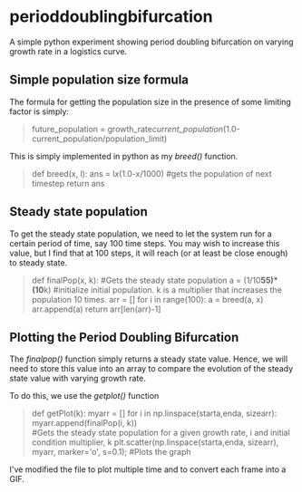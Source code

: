 # perioddoublingbifurcation
A simple python experiment showing period doubling bifurcation on varying growth rate in a logistics curve.


## Simple population size formula
The formula for getting the population size in the presence of some limiting factor is simply:
>future_population = growth_rate*current_population*(1.0-current_population/population_limit)

This is simply implemented in python as my *breed()* function.
>
>def breed(x, l):
>    ans = l*x*(1.0-x/1000) #gets the population of next timestep
>    return ans

## Steady state population
To get the steady state population, we need to let the system run for a certain period of time, say 100 time steps. You may wish to increase this value, but I find that at 100 steps, it will reach (or at least be close enough) to steady state. 

>def finalPop(x, k): #Gets the steady state population
>    a = (1/10**55)*(10**k) #initialize initial population. k is a multiplier that increases the population 10 times.
>    arr = []
>    for i in range(100):
>        a = breed(a, x)
>        arr.append(a)
>    return arr[len(arr)-1]
>

## Plotting the Period Doubling Bifurcation
The *finalpop()* function simply returns a steady state value. Hence, we will need to store this value into an array to compare the evolution of the steady state value with varying growth rate. 

To do this, we use the *getplot()* function
>
>def getPlot(k):
>    myarr = []
>    for i in np.linspace(starta,enda, sizearr):
>        myarr.append(finalPop(i, k))    
>        #Gets the steady state population for a given growth rate, i and initial condition multiplier, k
>    plt.scatter(np.linspace(starta,enda, sizearr), myarr, marker='o', s=0.1); #Plots the graph
>

I've modified the file to plot multiple time and to convert each frame into a GIF. 

